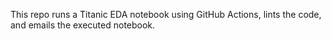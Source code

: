 This repo runs a Titanic EDA notebook using GitHub Actions, lints the code, and emails the executed notebook.
